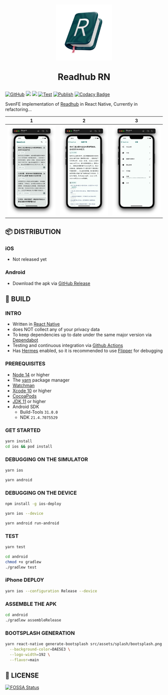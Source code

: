 <div align="center" >
  <h1>
    <img src="./src/assets/appIcon/AppIconAlpha.png" width="180px" height="180px" />
    <p>Readhub RN</p>
  </h1>
</div>

[![GitHub](https://img.shields.io/github/license/shensven/Readhub-RN)](./LICENSE)
[![](https://img.shields.io/github/package-json/dependency-version/shensven/Readhub-RN/react-native)](./package.json)
[![](https://img.shields.io/github/package-json/dependency-version/shensven/Readhub-RN/react)](./package.json)
[![Test](https://github.com/shensven/Readhub-RN/actions/workflows/test.yml/badge.svg?branch=next)](https://github.com/shensven/Readhub-RN/actions/workflows/test.yml)
[![Publish](https://github.com/shensven/Readhub-RN/actions/workflows/publish.yml/badge.svg?branch=main)](https://github.com/shensven/Readhub-RN/actions/workflows/publish.yml)
[![Codacy Badge](https://app.codacy.com/project/badge/Grade/383f840768d947f5826e9de365d05bee)](https://www.codacy.com/gh/shensven/Readhub-RN/dashboard?utm_source=github.com&utm_medium=referral&utm_content=shensven/Readhub-RN&utm_campaign=Badge_Grade)

SvenFE implementation of [Readhub](https://readhub.cn) in React Native, Currently in refactoring...

|                            1                             |                            2                             |                            3                             |
| :------------------------------------------------------: | :------------------------------------------------------: | :------------------------------------------------------: |
| ![Screenshot 1](src/assets/Screenshots/screenshot-1.png) | ![Screenshot 2](src/assets/Screenshots/screenshot-2.png) | ![Screenshot 3](src/assets/Screenshots/screenshot-3.png) |

## 📦 DISTRIBUTION

### iOS

- Not released yet

### Android

- Download the apk via [GitHub Release](https://github.com/shensven/Readhub-RN/releases)

## 🔨 BUILD

### INTRO

- Written in [React Native](https://reactnative.dev)
- does NOT collect any of your privacy data
- To keep dependencies up to date under the same major version via [Dependabot](https://github.com/features/security/software-supply-chain)
- Testing and continuous integration via [Github Actions](https://github.com/shensven/Readhub-RN/actions)
- Has [Hermes](https://hermesengine.dev) enabled, so it is recommended to use [Flipper](https://fbflipper.com) for debugging

### PREREQUISITES

- [Node 14](https://nodejs.org) or higher
- The [yarn](https://yarnpkg.com/getting-started/install) package manager
- [Watchman](https://formulae.brew.sh/formula/watchman)
- [Xcode 10](https://developer.apple.com/xcode/resources) or higher
- [CocoaPods](https://guides.cocoapods.org/using/getting-started.html)
- [JDK 11](https://formulae.brew.sh/formula/openjdk@11) or higher
- Android SDK
  - Build-Tools `31.0.0`
  - NDK `21.4.7075529`

### GET STARTED

```sh
yarn install
cd ios && pod install
```

### DEBUGGING ON THE SIMULATOR

```sh
yarn ios
```

```sh
yarn android
```

### DEBUGGING ON THE DEVICE

```sh
npm install -g ios-deploy
```

```sh
yarn ios --device
```

```sh
yarn android run-android
```

### TEST

```sh
yarn test
```

```sh
cd android
chmod +x gradlew
./gradlew test
```

### iPhone DEPLOY

```sh
yarn ios --configuration Release --device
```

### ASSEMBLE THE APK

```sh
cd android
./gradlew assembleRelease
```

### BOOTSPLASH GENERATION

```sh
yarn react-native generate-bootsplash src/assets/splash/bootsplash.png \
  --background-color=DAE5E3 \
  --logo-width=192 \
  --flavor=main
```

## 📜 LICENSE

[![FOSSA Status](https://app.fossa.com/api/projects/git%2Bgithub.com%2Fshensven%2FReadhub-RN.svg?type=large)](https://app.fossa.com/projects/git%2Bgithub.com%2Fshensven%2FReadhub-RN?ref=badge_large)

